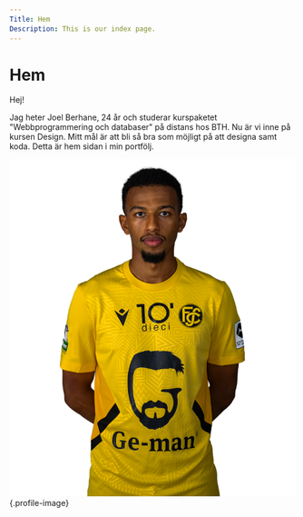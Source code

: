 ```yaml
---
Title: Hem
Description: This is our index page.
---
```


Hem
==========================

Hej!

Jag heter Joel Berhane, 24 år och studerar kurspaketet "Webbprogrammering och databaser" på distans hos BTH. Nu är vi inne på kursen Design. Mitt mål är att bli så bra som möjligt på att designa samt koda. Detta är hem sidan i min portfölj.

![Joel Berhane](assets/img/Joel-2.png){.profile-image}
